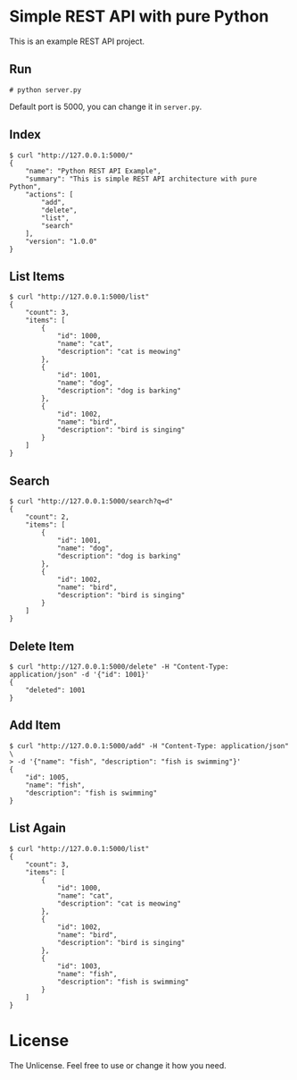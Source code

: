 # Simple REST API with pure Python

This is an example REST API project.

## Run
```
# python server.py
```

Default port is 5000, you can change it in `server.py`.

## Index
```
$ curl "http://127.0.0.1:5000/"
{
    "name": "Python REST API Example",
    "summary": "This is simple REST API architecture with pure Python",
    "actions": [
        "add",
        "delete",
        "list",
        "search"
    ],
    "version": "1.0.0"
}
```

## List Items
```
$ curl "http://127.0.0.1:5000/list"
{
    "count": 3,
    "items": [
        {
            "id": 1000,
            "name": "cat",
            "description": "cat is meowing"
        },
        {
            "id": 1001,
            "name": "dog",
            "description": "dog is barking"
        },
        {
            "id": 1002,
            "name": "bird",
            "description": "bird is singing"
        }
    ]
}
```

## Search
```
$ curl "http://127.0.0.1:5000/search?q=d"
{
    "count": 2,
    "items": [
        {
            "id": 1001,
            "name": "dog",
            "description": "dog is barking"
        },
        {
            "id": 1002,
            "name": "bird",
            "description": "bird is singing"
        }
    ]
}
```

## Delete Item
```
$ curl "http://127.0.0.1:5000/delete" -H "Content-Type: application/json" -d '{"id": 1001}'
{
    "deleted": 1001
}
```

## Add Item
```
$ curl "http://127.0.0.1:5000/add" -H "Content-Type: application/json" \
> -d '{"name": "fish", "description": "fish is swimming"}'
{
    "id": 1005,
    "name": "fish",
    "description": "fish is swimming"
}
```

## List Again
```
$ curl "http://127.0.0.1:5000/list"
{
    "count": 3,
    "items": [
        {
            "id": 1000,
            "name": "cat",
            "description": "cat is meowing"
        },
        {
            "id": 1002,
            "name": "bird",
            "description": "bird is singing"
        },
        {
            "id": 1003,
            "name": "fish",
            "description": "fish is swimming"
        }
    ]
}
```


# License
The Unlicense. Feel free to use or change it how you need.